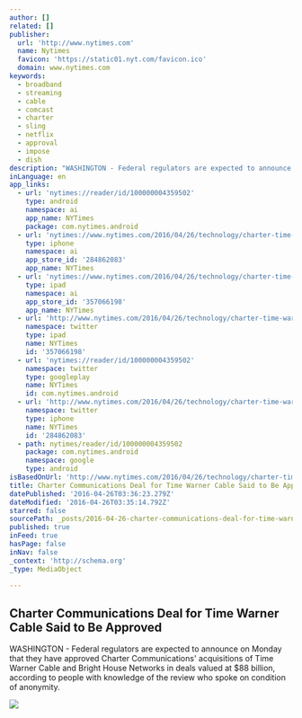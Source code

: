 ```yaml
---
author: []
related: []
publisher:
  url: 'http://www.nytimes.com'
  name: Nytimes
  favicon: 'https://static01.nyt.com/favicon.ico'
  domain: www.nytimes.com
keywords:
  - broadband
  - streaming
  - cable
  - comcast
  - charter
  - sling
  - netflix
  - approval
  - impose
  - dish
description: "WASHINGTON - Federal regulators are expected to announce on Monday that they have approved Charter Communications' acquisitions of Time Warner Cable and Bright House Networks in deals valued at $88 billion, according to people with knowledge of the review who spoke on condition of anonymity."
inLanguage: en
app_links:
  - url: 'nytimes://reader/id/100000004359502'
    type: android
    namespace: ai
    app_name: NYTimes
    package: com.nytimes.android
  - url: 'nytimes://www.nytimes.com/2016/04/26/technology/charter-time-warner-cable-bright-house-cable-deal.html'
    type: iphone
    namespace: ai
    app_store_id: '284862083'
    app_name: NYTimes
  - url: 'nytimes://www.nytimes.com/2016/04/26/technology/charter-time-warner-cable-bright-house-cable-deal.html'
    type: ipad
    namespace: ai
    app_store_id: '357066198'
    app_name: NYTimes
  - url: 'http://www.nytimes.com/2016/04/26/technology/charter-time-warner-cable-bright-house-cable-deal.html'
    namespace: twitter
    type: ipad
    name: NYTimes
    id: '357066198'
  - url: 'nytimes://reader/id/100000004359502'
    namespace: twitter
    type: googleplay
    name: NYTimes
    id: com.nytimes.android
  - url: 'http://www.nytimes.com/2016/04/26/technology/charter-time-warner-cable-bright-house-cable-deal.html'
    namespace: twitter
    type: iphone
    name: NYTimes
    id: '284862083'
  - path: nytimes/reader/id/100000004359502
    package: com.nytimes.android
    namespace: google
    type: android
isBasedOnUrl: 'http://www.nytimes.com/2016/04/26/technology/charter-time-warner-cable-bright-house-cable-deal.html?_r=0'
title: Charter Communications Deal for Time Warner Cable Said to Be Approved
datePublished: '2016-04-26T03:36:23.279Z'
dateModified: '2016-04-26T03:35:14.792Z'
starred: false
sourcePath: _posts/2016-04-26-charter-communications-deal-for-time-warner-cable-said-to-be.md
published: true
inFeed: true
hasPage: false
inNav: false
_context: 'http://schema.org'
_type: MediaObject

---
```

<article style=""><h1>Charter Communications Deal for Time Warner Cable Said to Be Approved</h1><p>WASHINGTON - Federal regulators are expected to announce on Monday that they have approved Charter Communications' acquisitions of Time Warner Cable and Bright House Networks in deals valued at $88 billion, according to people with knowledge of the review who spoke on condition of anonymity.</p><img src="https://static01.nyt.com/images/icons/t_logo_291_black.png" /></article>
